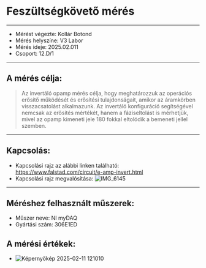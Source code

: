 # Feszültségkövető mérés  
---  

- Mérést végezte: Kollár Botond  
- Mérés helyszíne: V3 Labor  
- Mérés ideje: 2025.02.011  
- Csoport: 12.D/1
 
---  

## A mérés célja:  
>  Az invertáló opamp mérés célja, hogy meghatározzuk az operációs erősítő működését és erősítési tulajdonságait, amikor az áramkörben visszacsatolást alkalmazunk. Az invertáló konfiguráció segítségével nemcsak az erősítés mértékét, hanem a fáziseltolást is mérhetjük, mivel az opamp kimeneti jele 180 fokkal eltolódik a bemeneti jellel szemben.

---  

## Kapcsolás:  
- Kapcsolási rajz az alábbi linken található:  https://www.falstad.com/circuit/e-amp-invert.html
- Kapcsolási rajz megvalósítása:  ![IMG_6145](https://github.com/user-attachments/assets/a31f208d-086d-47a4-9b5a-7dc4c4d131d5)


---  

## Méréshez felhasznált műszerek:  
-  Műszer neve:  NI myDAQ    
-  Gyártási szám:  306E1ED

  ## A mérési értékek:  
  - ![Képernyőkép 2025-02-11 121010](https://github.com/user-attachments/assets/a77ddcf4-5863-402d-b807-036682f9e955)

